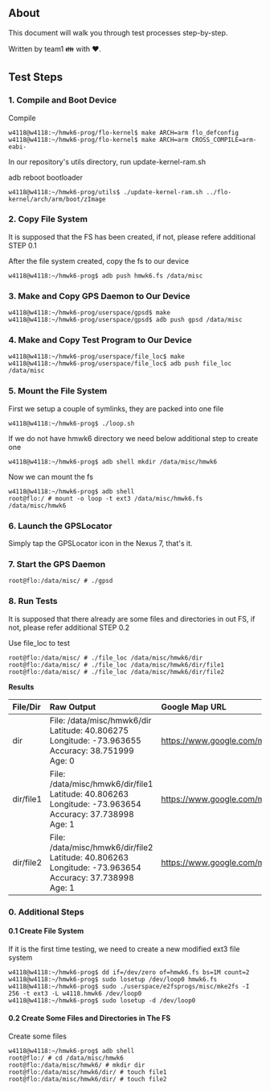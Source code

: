 About
-----

This document will walk you through test processes step-by-step.

Written by team1 :family: with :heart:.

Test Steps
----------

### 1. Compile and Boot Device

Compile

```
w4118@w4118:~/hmwk6-prog/flo-kernel$ make ARCH=arm flo_defconfig
w4118@w4118:~/hmwk6-prog/flo-kernel$ make ARCH=arm CROSS_COMPILE=arm-eabi-
```

In our repository's utils directory, run update-kernel-ram.sh

adb reboot bootloader

```
w4118@w4118:~/hmwk6-prog/utils$ ./update-kernel-ram.sh ../flo-kernel/arch/arm/boot/zImage
```

### 2. Copy File System

It is supposed that the FS has been created, if not, please refere additional STEP 0.1

After the file system created, copy the fs to our device

```
w4118@w4118:~/hmwk6-prog$ adb push hmwk6.fs /data/misc
```

### 3. Make and Copy GPS Daemon to Our Device

```
w4118@w4118:~/hmwk6-prog/userspace/gpsd$ make
w4118@w4118:~/hmwk6-prog/userspace/gpsd$ adb push gpsd /data/misc
```

### 4. Make and Copy Test Program to Our Device

```
w4118@w4118:~/hmwk6-prog/userspace/file_loc$ make
w4118@w4118:~/hmwk6-prog/userspace/file_loc$ adb push file_loc /data/misc
```

### 5. Mount the File System

First we setup a couple of symlinks, they are packed into one file

```
w4118@w4118:~/hmwk6-prog$ ./loop.sh
```

If we do not have hmwk6 directory we need below additional step to create one

```
w4118@w4118:~/hmwk6-prog$ adb shell mkdir /data/misc/hmwk6
```

Now we can mount the fs

```
w4118@w4118:~/hmwk6-prog$ adb shell
root@flo:/ # mount -o loop -t ext3 /data/misc/hmwk6.fs /data/misc/hmwk6
```

### 6. Launch the GPSLocator

Simply tap the GPSLocator icon in the Nexus 7, that's it.

### 7. Start the GPS Daemon

```
root@flo:/data/misc/ # ./gpsd
```

### 8. Run Tests

It is supposed that there already are some files and directories in out FS, if not, please refer additional STEP 0.2

Use file_loc to test

```
root@flo:/data/misc/ # ./file_loc /data/misc/hmwk6/dir
root@flo:/data/misc/ # ./file_loc /data/misc/hmwk6/dir/file1
root@flo:/data/misc/ # ./file_loc /data/misc/hmwk6/dir/file2
```

**Results**

| File/Dir  | Raw Output                                                                                                                    | Google Map URL                                        |
|:----------|:------------------------------------------------------------------------------------------------------------------------------|:------------------------------------------------------|
| dir       | File: /data/misc/hmwk6/dir <br/> Latitude: 40.806275 <br/> Longitude: -73.963655 <br/> Accuracy: 38.751999 <br/> Age: 0       | https://www.google.com/maps/@40.806275,-73.963655,13z |
| dir/file1 | File: /data/misc/hmwk6/dir/file1 <br/> Latitude: 40.806263 <br/> Longitude: -73.963654 <br/> Accuracy: 37.738998 <br/> Age: 1 | https://www.google.com/maps/@40.806263,-73.963654,13z |
| dir/file2 | File: /data/misc/hmwk6/dir/file2 <br/> Latitude: 40.806263 <br/> Longitude: -73.963654 <br/> Accuracy: 37.738998 <br/> Age: 1 | https://www.google.com/maps/@40.806263,-73.963654,13z |

### 0. Additional Steps

#### 0.1 Create File System

If it is the first time testing, we need to create a new modified ext3 file system

```
w4118@w4118:~/hmwk6-prog$ dd if=/dev/zero of=hmwk6.fs bs=1M count=2
w4118@w4118:~/hmwk6-prog$ sudo losetup /dev/loop0 hmwk6.fs
w4118@w4118:~/hmwk6-prog$ sudo ./userspace/e2fsprogs/misc/mke2fs -I 256 -t ext3 -L w4118.hmwk6 /dev/loop0
w4118@w4118:~/hmwk6-prog$ sudo losetup -d /dev/loop0
```

#### 0.2 Create Some Files and Directories in The FS

Create some files

```
w4118@w4118:~/hmwk6-prog$ adb shell
root@flo:/ # cd /data/misc/hmwk6
root@flo:/data/misc/hmwk6/ # mkdir dir
root@flo:/data/misc/hmwk6/dir/ # touch file1
root@flo:/data/misc/hmwk6/dir/ # touch file2
```
